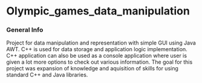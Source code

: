 # Olympic_games_data_manipulation

### General Info

Project for data manipulation and representation with simple GUI using Java AWT. C++ is used for data storage and application logic implementation.
C++ application can also be used as a console application where user is given a lot more options to check out various information.
The goal for this project was expansion of knowledge and aquisition of skills for using standard C++ and Java libraries.
